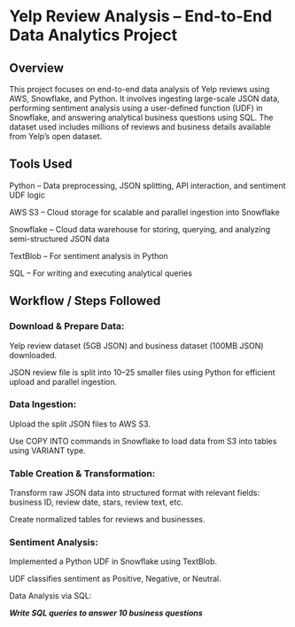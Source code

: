 # Yelp Review Analysis – End-to-End Data Analytics Project
## Overview
This project focuses on end-to-end data analysis of Yelp reviews using AWS, Snowflake, and Python. It involves ingesting large-scale JSON data, performing sentiment analysis using a user-defined function (UDF) in Snowflake, and answering analytical business questions using SQL. The dataset used includes millions of reviews and business details available from Yelp’s open dataset.

## Tools Used
Python – Data preprocessing, JSON splitting, API interaction, and sentiment UDF logic

AWS S3 – Cloud storage for scalable and parallel ingestion into Snowflake

Snowflake – Cloud data warehouse for storing, querying, and analyzing semi-structured JSON data

TextBlob – For sentiment analysis in Python

SQL – For writing and executing analytical queries

## Workflow / Steps Followed
### Download & Prepare Data:

Yelp review dataset (5GB JSON) and business dataset (100MB JSON) downloaded.

JSON review file is split into 10–25 smaller files using Python for efficient upload and parallel ingestion.

### Data Ingestion:

Upload the split JSON files to AWS S3.

Use COPY INTO commands in Snowflake to load data from S3 into tables using VARIANT type.

### Table Creation & Transformation:

Transform raw JSON data into structured format with relevant fields: business ID, review date, stars, review text, etc.

Create normalized tables for reviews and businesses.

### Sentiment Analysis:

Implemented a Python UDF in Snowflake using TextBlob.

UDF classifies sentiment as Positive, Negative, or Neutral.

Data Analysis via SQL:

***Write SQL queries to answer 10 business questions***
